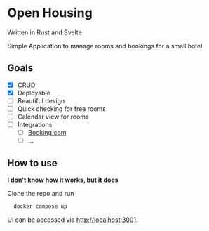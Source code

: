 # Open Housing
Written in Rust and Svelte

Simple Application to manage rooms and bookings for a small hotel
## Goals
- [x] CRUD
- [x] Deployable
- [ ] Beautiful design
- [ ] Quick checking for free rooms
- [ ] Calendar view for rooms
- [ ] Integrations
  - [ ] [Booking.com](https://www.booking.com)
  - [ ] ...

## How to use 
**I don't know how it works, but it does**

Clone the repo and run
```sh
  docker compose up
```
UI can be accessed via [http://localhost:3001](http://localhost:3001).
